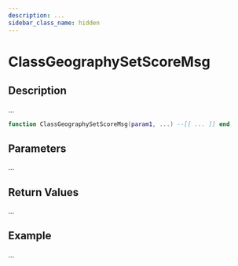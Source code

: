```yaml
---
description: ...
sidebar_class_name: hidden
---
```


# ClassGeographySetScoreMsg

## Description

...

```lua
function ClassGeographySetScoreMsg(param1, ...) --[[ ... ]] end
```

## Parameters

...

## Return Values

...

## Example

...

